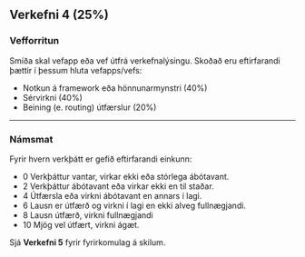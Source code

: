 ## Verkefni 4 (25%)

### Vefforritun 
Smíða skal vefapp eða vef útfrá verkefnalýsingu. Skoðað eru eftirfarandi þættir í þessum hluta vefapps/vefs:

- Notkun á framework eða hönnunarmynstri (40%)
- Sérvirkni (40%)
- Beining (e. routing) útfærslur (20%)

---

### Námsmat 
Fyrir hvern verkþátt er gefið eftirfarandi einkunn:

- 0	Verkþáttur vantar, virkar ekki eða stórlega ábótavant.
- 2	Verkþáttur ábótavant eða virkar ekki en til staðar.
- 4	Útfærsla eða virkni ábótavant en annars í lagi.
- 6	Lausn er útfærð og virkni í lagi en ekki alveg fullnægjandi.
- 8	Lausn útfærð, virkni fullnægjandi
- 10	Mjög vel útfært, virkni ágæt. 

Sjá **Verkefni 5** fyrir fyrirkomulag á skilum.
